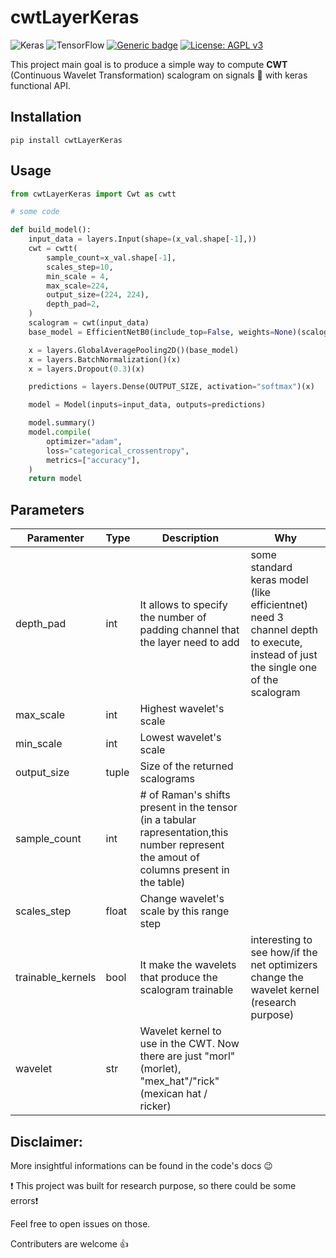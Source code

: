 # cwtLayerKeras

<img alt="Keras" src="https://img.shields.io/badge/Keras-%23D00000.svg?&style=for-the-badge&logo=Keras&logoColor=white"/> <img alt="TensorFlow" src="https://img.shields.io/badge/TensorFlow-%23FF6F00.svg?&style=for-the-badge&logo=TensorFlow&logoColor=white" /> [![Generic badge](https://img.shields.io/badge/python-v3.6+-<COLOR>.svg)]() [![License: AGPL v3](https://img.shields.io/badge/License-AGPL%20v3-blue.svg)](https://www.gnu.org/licenses/agpl-3.0) 

This project main goal is to produce a simple way to compute **CWT** (Continuous Wavelet Transformation) scalogram on signals :satellite: with keras functional API.

## Installation
    pip install cwtLayerKeras

## Usage

```python
from cwtLayerKeras import Cwt as cwtt

# some code

def build_model():
    input_data = layers.Input(shape=(x_val.shape[-1],))
    cwt = cwtt(
        sample_count=x_val.shape[-1],
        scales_step=10,
        min_scale = 4,
        max_scale=224,
        output_size=(224, 224),
        depth_pad=2,
    )
    scalogram = cwt(input_data)
    base_model = EfficientNetB0(include_top=False, weights=None)(scalogram)

    x = layers.GlobalAveragePooling2D()(base_model)
    x = layers.BatchNormalization()(x)
    x = layers.Dropout(0.3)(x)

    predictions = layers.Dense(OUTPUT_SIZE, activation="softmax")(x)

    model = Model(inputs=input_data, outputs=predictions)

    model.summary()
    model.compile(
        optimizer="adam",
        loss="categorical_crossentropy",
        metrics=["accuracy"],
    )
    return model
```


## Parameters
Paramenter | Type | Description | Why
--- | --- | --- | ---
depth_pad | int | It allows to specify the number of padding channel that the layer need to add | some standard keras model (like efficientnet) need 3 channel depth to execute, instead of just the single one of the scalogram
max_scale|int|Highest wavelet's scale|
min_scale|int|Lowest wavelet's scale|
output_size|tuple|Size of the returned scalograms|
sample_count|int|# of Raman's shifts present in the tensor (in a tabular rapresentation,this number represent the amout of columns present in the table) |
scales_step|float|Change wavelet's scale by this range step|
trainable_kernels | bool | It make the wavelets that produce the scalogram trainable | interesting to see how/if the net optimizers change the wavelet kernel (research purpose)
wavelet|str|Wavelet kernel to use in the CWT. Now there are just "morl" (morlet), "mex_hat"/"rick" (mexican hat / ricker) |

## Disclaimer:
More insightful informations can be found in the code's docs :wink:

 :exclamation: This project was built for research purpose, so there could be some errors:exclamation:
 
 Feel free to open issues on those.
 
 Contributers are welcome :thumbsup:

